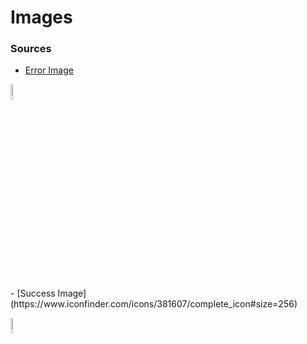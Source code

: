 # Images

### Sources
- [Error Image](https://www.iconfinder.com/icons/381599/error_icon#size=256)
<p><img src="/error_256.png?raw=true" alt="wa-devkit Gulp error image" width="8%"></p>
- [Success Image](https://www.iconfinder.com/icons/381607/complete_icon#size=256)
<p><img src="/success_256.png?raw=true" alt="wa-devkit Gulp success image" width="8%"></p>
